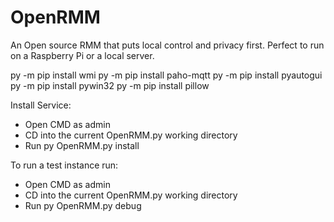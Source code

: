 OpenRMM
=================================================================================

An Open source RMM that puts local control and privacy first. Perfect to run on a Raspberry Pi or a local server.

py -m pip install wmi
py -m pip install paho-mqtt
py -m pip install pyautogui
py -m pip install pywin32
py -m pip install pillow


Install Service:
* Open CMD as admin
* CD into the current OpenRMM.py working directory
* Run py OpenRMM.py install

To run a test instance run:
* Open CMD as admin
* CD into the current OpenRMM.py working directory
* Run py OpenRMM.py debug

